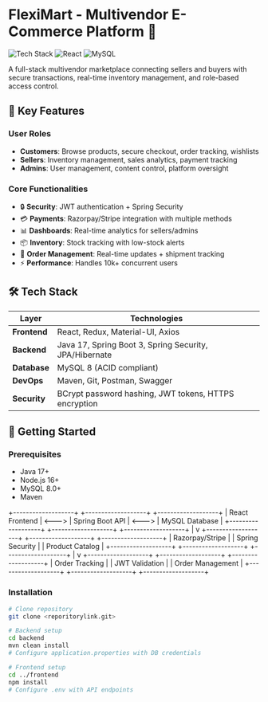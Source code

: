 # FlexiMart - Multivendor E-Commerce Platform 🛒

![Tech Stack](https://img.shields.io/badge/Spring_Boot-6DB33F?style=for-the-badge&logo=spring&logoColor=white)
![React](https://img.shields.io/badge/React-20232A?style=for-the-badge&logo=react&logoColor=61DAFB)
![MySQL](https://img.shields.io/badge/MySQL-4479A1?style=for-the-badge&logo=mysql&logoColor=white)

A full-stack multivendor marketplace connecting sellers and buyers with secure transactions, real-time inventory management, and role-based access control.

## 🌟 Key Features

### **User Roles**
- **Customers**: Browse products, secure checkout, order tracking, wishlists
- **Sellers**: Inventory management, sales analytics, payment tracking
- **Admins**: User management, content control, platform oversight

### **Core Functionalities**
- 🔒 **Security**: JWT authentication + Spring Security
- 💳 **Payments**: Razorpay/Stripe integration with multiple methods
- 📊 **Dashboards**: Real-time analytics for sellers/admins
- 📦 **Inventory**: Stock tracking with low-stock alerts
- 🚚 **Order Management**: Real-time updates + shipment tracking
- ⚡ **Performance**: Handles 10k+ concurrent users

## 🛠 Tech Stack

| Layer          | Technologies                                                                 |
|----------------|------------------------------------------------------------------------------|
| **Frontend**   | React, Redux, Material-UI, Axios                                             |
| **Backend**    | Java 17, Spring Boot 3, Spring Security, JPA/Hibernate                       |
| **Database**   | MySQL 8 (ACID compliant)                                                     |
| **DevOps**     | Maven, Git, Postman, Swagger                                                 |
| **Security**   | BCrypt password hashing, JWT tokens, HTTPS encryption                        |

## 🚀 Getting Started

### Prerequisites
- Java 17+
- Node.js 16+
- MySQL 8.0+
- Maven
  
+-------------------+ +-------------------+ +-------------------+
| React Frontend | <---> | Spring Boot API | <---> | MySQL Database |
+-------------------+ +-------------------+ +-------------------+
| 
v 
+-------------------+ +-------------------+ +-------------------+
| Razorpay/Stripe | | Spring Security | | Product Catalog |
+-------------------+ +-------------------+ +-------------------+
| 
v 
+-------------------+ +-------------------+ +-------------------+
| Order Tracking | | JWT Validation | | Order Management |
+-------------------+ +-------------------+ +-------------------+

### Installation
```bash
# Clone repository
git clone <reporitorylink.git>

# Backend setup
cd backend
mvn clean install
# Configure application.properties with DB credentials

# Frontend setup
cd ../frontend
npm install
# Configure .env with API endpoints
